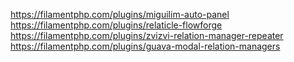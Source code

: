 https://filamentphp.com/plugins/miguilim-auto-panel
https://filamentphp.com/plugins/relaticle-flowforge
https://filamentphp.com/plugins/zvizvi-relation-manager-repeater
https://filamentphp.com/plugins/guava-modal-relation-managers